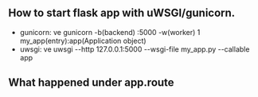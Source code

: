 ## How to start flask app with uWSGI/gunicorn.

+ gunicorn: ve gunicorn -b(backend) :5000 -w(worker) 1 my_app(entry):app(Application object)
+ uwsgi: ve uwsgi --http 127.0.0.1:5000 --wsgi-file my_app.py  --callable app

## What happened under app.route


